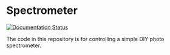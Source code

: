 # Spectrometer
[![Documentation Status](https://readthedocs.org/projects/spectrometer/badge/?version=latest)](https://spectrometer.readthedocs.org/en/latest/?badge=latest)

The code in this repository is for controlling a simple DIY photo spectrometer.
